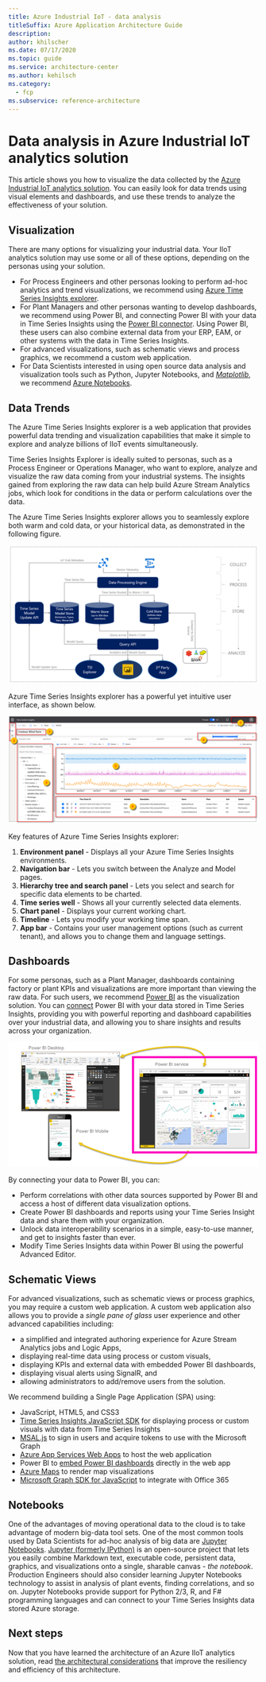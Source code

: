```yaml
---
title: Azure Industrial IoT - data analysis
titleSuffix: Azure Application Architecture Guide
description: 
author: khilscher
ms.date: 07/17/2020
ms.topic: guide
ms.service: architecture-center
ms.author: kehilsch
ms.category:
  - fcp
ms.subservice: reference-architecture
---
```


# Data analysis in Azure Industrial IoT analytics solution

This article shows you how to visualize the data collected by the [Azure Industrial IoT analytics solution](./iiot-architecture.md). You can easily look for data trends using visual elements and dashboards, and use these trends to analyze the effectiveness of your solution.

## Visualization

There are many options for visualizing your industrial data. Your IIoT analytics solution may use some or all of these options, depending on the personas using your solution.

- For Process Engineers and other personas looking to perform ad-hoc analytics and trend visualizations, we recommend using [Azure Time Series Insights explorer](/azure/time-series-insights/concepts-ux-panels).
- For Plant Managers and other personas wanting to develop dashboards, we recommend using Power BI, and connecting Power BI with your data in Time Series Insights using the [Power BI connector](/azure/time-series-insights/concepts-power-bi). Using Power BI, these users can also combine external data from your ERP, EAM, or other systems with the data in Time Series Insights.
- For advanced visualizations, such as schematic views and process graphics, we recommend a custom web application.
- For Data Scientists interested in using open source data analysis and visualization tools such as Python, Jupyter Notebooks, and [*Matplotlib*](https://matplotlib.org/), we recommend [Azure Notebooks](https://notebooks.azure.com/).

## Data Trends

The Azure Time Series Insights explorer is a web application that provides powerful data trending and visualization capabilities that make it simple to explore and analyze billions of IIoT events simultaneously.

Time Series Insights Explorer is ideally suited to personas, such as a Process Engineer or Operations Manager, who want to explore, analyze and visualize the raw data coming from your industrial systems. The insights gained from exploring the raw data can help build Azure Stream Analytics jobs, which look for conditions in the data or perform calculations over the data.  

The Azure Time Series Insights explorer allows you to seamlessly explore both warm and cold data, or your historical data, as demonstrated in the following figure.

[![IIoT Warm and Cold Data](./images/warm-cold-data.png)](./images/warm-cold-data.png#lightbox)

Azure Time Series Insights explorer has a powerful yet intuitive user interface, as shown below.

[![Time Series Insights explorer](./images/preview-explorer-overview.png)](./images/preview-explorer-overview.png#lightbox)

Key features of Azure Time Series Insights explorer:

1. **Environment panel** - Displays all your Azure Time Series Insights environments.
1. **Navigation bar** - Lets you switch between the Analyze and Model pages.
1. **Hierarchy tree and search panel** - Lets you select and search for specific data elements to be charted.
1. **Time series well** - Shows all your currently selected data elements.
1. **Chart panel** - Displays your current working chart.
1. **Timeline** - Lets you modify your working time span.
1. **App bar** - Contains your user management options (such as current tenant), and allows you to change them and language settings.

## Dashboards

For some personas, such as a Plant Manager, dashboards containing factory or plant KPIs and visualizations are more important than viewing the raw data. For such users, we recommend [Power BI](https://powerbi.microsoft.com/) as the visualization solution. You can [connect](/azure/time-series-insights/concepts-power-bi) Power BI with your data stored in Time Series Insights, providing you with powerful reporting and dashboard capabilities over your industrial data, and allowing you to share insights and results across your organization.

[![Power BI components](./images/power-bi-components.png)](./images/power-bi-components.png#lightbox)

By connecting your data to Power BI, you can:

- Perform correlations with other data sources supported by Power BI and access a host of different data visualization options.
- Create Power BI dashboards and reports using your Time Series Insight data and share them with your organization.
- Unlock data interoperability scenarios in a simple, easy-to-use manner, and get to insights faster than ever.
- Modify Time Series Insights data within Power BI using the powerful Advanced Editor.

## Schematic Views

For advanced visualizations, such as schematic views or process graphics, you may require a custom web application. A custom web application also allows you to provide a *single pane of glass* user experience and other advanced capabilities including:

- a simplified and integrated authoring experience for Azure Stream Analytics jobs and Logic Apps,
- displaying real-time data using process or custom visuals,
- displaying KPIs and external data with embedded Power BI dashboards,
- displaying visual alerts using SignalR, and
- allowing administrators to add/remove users from the solution.

We recommend building a Single Page Application (SPA) using:

- JavaScript, HTML5, and CSS3
- [Time Series Insights JavaScript SDK](https://tsiclientsample.azurewebsites.net/) for displaying process or custom visuals with data from Time Series Insights
- [MSAL.js](/graph/toolkit/providers/msal) to sign in users and acquire tokens to use with the Microsoft Graph
- [Azure App Services Web Apps](https://azure.microsoft.com/services/app-service/web/) to host the web application
- Power BI to [embed Power BI dashboards](/power-bi/collaborate-share/service-embed-secure) directly in the web app
- [Azure Maps](/azure/azure-maps/) to render map visualizations
- [Microsoft Graph SDK for JavaScript](https://developer.microsoft.com/graph/blogs/microsoft-graph-sdk-for-javascript-2-0-0/) to integrate with Office 365

## Notebooks

One of the advantages of moving operational data to the cloud is to take advantage of modern big-data tool sets.  One of the most common tools used by Data Scientists for ad-hoc analysis of big data are [Jupyter Notebooks](https://notebooks.azure.com/). [Jupyter (formerly IPython)](/azure/notebooks/azure-notebooks-overview) is an open-source project that lets you easily combine Markdown text, executable code, persistent data, graphics, and visualizations onto a single, sharable canvas - *the notebook*. Production Engineers should also consider learning Jupyter Notebooks technology to assist in analysis of plant events, finding correlations, and so on.  Jupyter Notebooks provide support for Python 2/3, R, and F# programming languages and can connect to your Time Series Insights data stored Azure storage.

## Next steps

Now that you have learned the architecture of an Azure IIoT analytics solution, read [the architectural considerations](./iiot-considerations.md) that improve the resiliency and efficiency of this architecture.